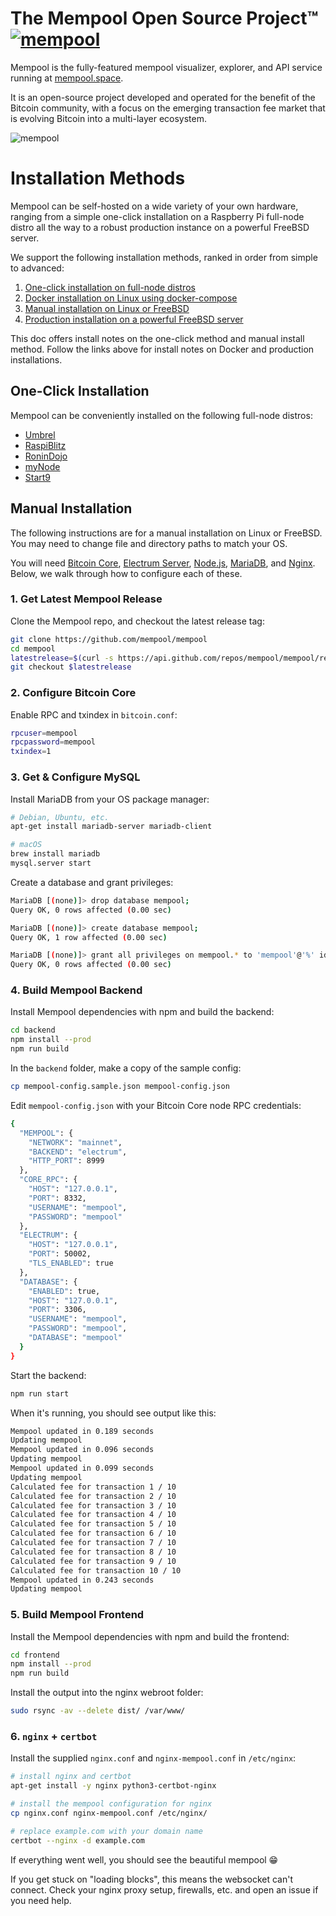 # The Mempool Open Source Project™ [![mempool](https://img.shields.io/endpoint?url=https://dashboard.cypress.io/badge/simple/ry4br7/master&style=flat-square)](https://dashboard.cypress.io/projects/ry4br7/runs)

Mempool is the fully-featured mempool visualizer, explorer, and API service running at [mempool.space](https://mempool.space/). 

It is an open-source project developed and operated for the benefit of the Bitcoin community, with a focus on the emerging transaction fee market that is evolving Bitcoin into a multi-layer ecosystem.

![mempool](https://mempool.space/resources/screenshots/v2.4.0-dashboard.png)

# Installation Methods

Mempool can be self-hosted on a wide variety of your own hardware, ranging from a simple one-click installation on a Raspberry Pi full-node distro all the way to a robust production instance on a powerful FreeBSD server. 

We support the following installation methods, ranked in order from simple to advanced:

1) [One-click installation on full-node distros](#one-click-installation)
2) [Docker installation on Linux using docker-compose](./docker)
3) [Manual installation on Linux or FreeBSD](#manual-installation)
4) [Production installation on a powerful FreeBSD server](./production)

This doc offers install notes on the one-click method and manual install method. Follow the links above for install notes on Docker and production installations.

<a id="one-click-installation"></a>
## One-Click Installation

Mempool can be conveniently installed on the following full-node distros: 
- [Umbrel](https://github.com/getumbrel/umbrel)
- [RaspiBlitz](https://github.com/rootzoll/raspiblitz)
- [RoninDojo](https://code.samourai.io/ronindojo/RoninDojo)
- [myNode](https://github.com/mynodebtc/mynode)
- [Start9](https://github.com/Start9Labs/embassy-os)

<a id="manual-installation"></a>
## Manual Installation

The following instructions are for a manual installation on Linux or FreeBSD. You may need to change file and directory paths to match your OS.

You will need [Bitcoin Core](https://github.com/bitcoin/bitcoin), [Electrum Server](https://github.com/romanz/electrs), [Node.js](https://github.com/nodejs/node), [MariaDB](https://github.com/mariadb/server), and [Nginx](https://github.com/nginx/nginx). Below, we walk through how to configure each of these.

### 1. Get Latest Mempool Release

Clone the Mempool repo, and checkout the latest release tag:

```bash
git clone https://github.com/mempool/mempool
cd mempool
latestrelease=$(curl -s https://api.github.com/repos/mempool/mempool/releases/latest|grep tag_name|head -1|cut -d '"' -f4)
git checkout $latestrelease
```

### 2. Configure Bitcoin Core

Enable RPC and txindex in `bitcoin.conf`:

```bash
rpcuser=mempool
rpcpassword=mempool
txindex=1
```

### 3. Get & Configure MySQL

Install MariaDB from your OS package manager:

```bash
# Debian, Ubuntu, etc.
apt-get install mariadb-server mariadb-client

# macOS
brew install mariadb
mysql.server start
```

Create a database and grant privileges:

```bash
MariaDB [(none)]> drop database mempool;
Query OK, 0 rows affected (0.00 sec)

MariaDB [(none)]> create database mempool;
Query OK, 1 row affected (0.00 sec)

MariaDB [(none)]> grant all privileges on mempool.* to 'mempool'@'%' identified by 'mempool';
Query OK, 0 rows affected (0.00 sec)
```

### 4. Build Mempool Backend

Install Mempool dependencies with npm and build the backend:

```bash
cd backend
npm install --prod
npm run build
```

In the `backend` folder, make a copy of the sample config:

```bash
cp mempool-config.sample.json mempool-config.json
```

Edit `mempool-config.json` with your Bitcoin Core node RPC credentials:

```bash
{
  "MEMPOOL": {
    "NETWORK": "mainnet",
    "BACKEND": "electrum",
    "HTTP_PORT": 8999
  },
  "CORE_RPC": {
    "HOST": "127.0.0.1",
    "PORT": 8332,
    "USERNAME": "mempool",
    "PASSWORD": "mempool"
  },
  "ELECTRUM": {
    "HOST": "127.0.0.1",
    "PORT": 50002,
    "TLS_ENABLED": true
  },
  "DATABASE": {
    "ENABLED": true,
    "HOST": "127.0.0.1",
    "PORT": 3306,
    "USERNAME": "mempool",
    "PASSWORD": "mempool",
    "DATABASE": "mempool"
  }
}
```

Start the backend:

```bash
npm run start
```

When it's running, you should see output like this:

```bash
Mempool updated in 0.189 seconds
Updating mempool
Mempool updated in 0.096 seconds
Updating mempool
Mempool updated in 0.099 seconds
Updating mempool
Calculated fee for transaction 1 / 10
Calculated fee for transaction 2 / 10
Calculated fee for transaction 3 / 10
Calculated fee for transaction 4 / 10
Calculated fee for transaction 5 / 10
Calculated fee for transaction 6 / 10
Calculated fee for transaction 7 / 10
Calculated fee for transaction 8 / 10
Calculated fee for transaction 9 / 10
Calculated fee for transaction 10 / 10
Mempool updated in 0.243 seconds
Updating mempool
```

### 5. Build Mempool Frontend

Install the Mempool dependencies with npm and build the frontend:

```bash
cd frontend
npm install --prod
npm run build
```

Install the output into the nginx webroot folder:

```bash
sudo rsync -av --delete dist/ /var/www/
```

### 6. `nginx` + `certbot`

Install the supplied `nginx.conf` and `nginx-mempool.conf` in `/etc/nginx`:

```bash
# install nginx and certbot
apt-get install -y nginx python3-certbot-nginx

# install the mempool configuration for nginx
cp nginx.conf nginx-mempool.conf /etc/nginx/

# replace example.com with your domain name
certbot --nginx -d example.com
```

If everything went well, you should see the beautiful mempool :grin:

If you get stuck on "loading blocks", this means the websocket can't connect. Check your nginx proxy setup, firewalls, etc. and open an issue if you need help.
